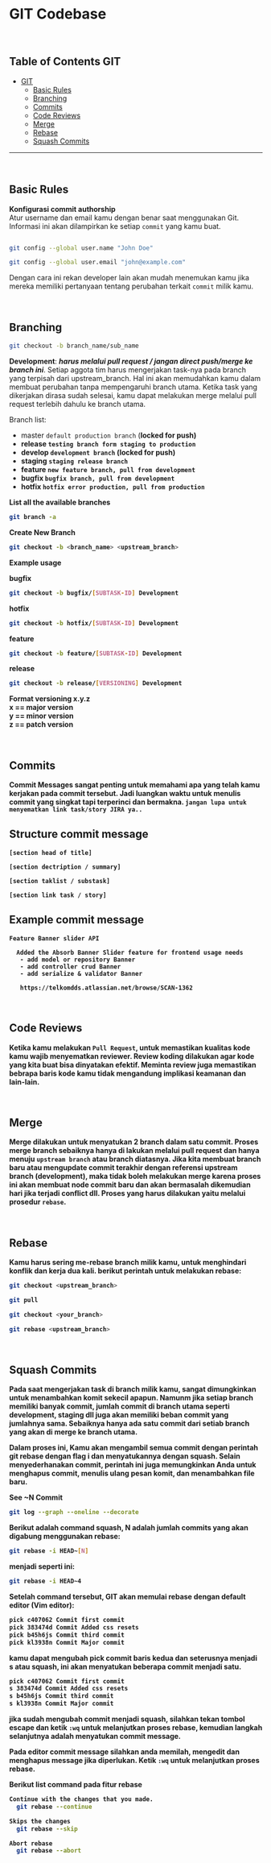 # GIT Codebase

<br>

## Table of Contents GIT

- [GIT](#)
  - [Basic Rules](#basic-rules)
  - [Branching](#branching)
  - [Commits](#commits)
  - [Code Reviews](#code-reviews)
  - [Merge](#merge)
  - [Rebase](#rebase)
  - [Squash Commits](#squash-commits)

---

<br>

## Basic Rules

<b>Konfigurasi commit authorship</b><br>
Atur username dan email kamu dengan benar saat menggunakan Git. Informasi ini akan dilampirkan ke setiap `commit` yang kamu buat.

```bash

git config --global user.name "John Doe"

git config --global user.email "john@example.com"

```

Dengan cara ini rekan developer lain akan mudah menemukan kamu jika mereka memiliki pertanyaan tentang perubahan terkait `commit` milik kamu.

<br>

## Branching

```bash
git checkout -b branch_name/sub_name
```

**Development**: **_harus melalui pull request / jangan direct push/merge ke branch ini_**.
Setiap aggota tim harus mengerjakan task-nya pada branch yang terpisah dari upstream_branch. Hal ini akan memudahkan kamu dalam membuat perubahan tanpa mempengaruhi branch utama.
Ketika task yang dikerjakan dirasa sudah selesai, kamu dapat melakukan merge melalui pull request terlebih dahulu ke branch utama.

Branch list:

- master `default production branch` (<b>locked for push<b/>)
- release `testing branch form staging to production`
- develop `development branch` (<b>locked for push<b/>)
- staging `staging release branch`
- feature `new feature branch, pull from development`
- bugfix `bugfix branch, pull from development`
- hotfix `hotfix error production, pull from production`

List all the available branches

```bash
git branch -a
```

Create New Branch

```bash
git checkout -b <branch_name> <upstream_branch>
```

<b>Example usage</b>

bugfix

```bash
git checkout -b bugfix/[SUBTASK-ID] Development
```

hotfix

```bash
git checkout -b hotfix/[SUBTASK-ID] Development
```

feature

```bash
git checkout -b feature/[SUBTASK-ID] Development
```

release

```bash
git checkout -b release/[VERSIONING] Development
```

Format versioning x.y.z <br>
x == major version<br>
y == minor version<br>
z == patch version<br>

<br>

## Commits

Commit Messages sangat penting untuk memahami apa yang telah kamu kerjakan pada commit tersebut. Jadi luangkan waktu untuk menulis commit yang singkat tapi terperinci dan bermakna. `jangan lupa untuk menyematkan link task/story JIRA ya..`

## Structure commit message

```text
[section head of title]

[section dectription / summary]

[section taklist / substask]

[section link task / story]
```

## Example commit message

```text
Feature Banner slider API

  Added the Absorb Banner Slider feature for frontend usage needs
   - add model or repository Banner
   - add controller crud Banner
   - add serialize & validator Banner

   https://telkomdds.atlassian.net/browse/SCAN-1362
```

<br>

## Code Reviews

Ketika kamu melakukan `Pull Request`, untuk memastikan kualitas kode kamu wajib menyematkan reviewer. Review koding dilakukan agar kode yang kita buat bisa dinyatakan efektif. Meminta review juga memastikan bebrapa baris kode kamu tidak mengandung implikasi keamanan dan lain-lain.

<br>

## Merge

Merge dilakukan untuk menyatukan 2 branch dalam satu commit. Proses merge branch sebaiknya hanya di lakukan melalui pull request dan hanya menuju `upstream branch` atau branch diatasnya. Jika kita membuat branch baru atau mengupdate commit terakhir dengan referensi upstream branch (development), maka tidak boleh melakukan merge karena proses ini akan membuat node commit baru dan akan bermasalah dikemudian hari jika terjadi conflict dll. Proses yang harus dilakukan yaitu melalui prosedur `rebase`.

<br>

## Rebase

Kamu harus sering me-rebase branch milik kamu, untuk menghindari konflik dan kerja dua kali. berikut perintah untuk melakukan rebase:

```bash
git checkout <upstream_branch>

git pull

git checkout <your_branch>

git rebase <upstream_branch>
```

<br>

## Squash Commits

Pada saat mengerjakan task di branch milik kamu, sangat dimungkinkan untuk menambahkan komit sekecil apapun. Namunm jika setiap branch memiliki banyak commit, jumlah commit di branch utama seperti development, staging dll juga akan memiliki beban commit yang jumlahnya sama. Sebaiknya hanya ada satu commit dari setiab branch yang akan di merge ke branch utama.

Dalam proses ini, Kamu akan mengambil semua commit dengan perintah git rebase dengan flag i dan menyatukannya dengan squash. Selain menyederhanakan commit, perintah ini juga memungkinkan Anda untuk menghapus commit, menulis ulang pesan komit, dan menambahkan file baru.

**See ~N Commit**

```bash
git log --graph --oneline --decorate
```

Berikut adalah command squash, N adalah jumlah commits yang akan digabung menggunakan rebase:

```bash
git rebase -i HEAD~[N]
```

menjadi seperti ini:

```bash
git rebase -i HEAD~4
```

Setelah command tersebut, GIT akan memulai rebase dengan default editor (Vim editor):

```bash
pick c407062 Commit first commit
pick 383474d Commit Added css resets
pick b45h6js Commit third commit
pick kl3938n Commit Major commit
```

kamu dapat mengubah pick commit baris kedua dan seterusnya menjadi s atau squash, ini akan menyatukan beberapa commit menjadi satu.

```bash
pick c407062 Commit first commit
s 383474d Commit Added css resets
s b45h6js Commit third commit
s kl3938n Commit Major commit
```

jika sudah mengubah commit menjadi squash, silahkan tekan tombol escape dan ketik `:wq` untuk melanjutkan proses rebase, kemudian langkah selanjutnya adalah menyatukan commit message.

Pada editor commit message silahkan anda memilah, mengedit dan menghapus message jika diperlukan. Ketik `:wq` untuk melanjutkan proses rebase.

Berikut list command pada fitur rebase

```bash
Continue with the changes that you made.
  git rebase --continue

Skips the changes
  git rebase --skip

Abort rebase
  git rebase --abort
```
